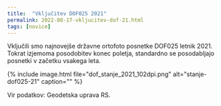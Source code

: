 ```yaml
---
title:  "Vključitev DOF025 2021"
permalink: 2022-08-17-vkljucitev-dof-21.html
tags: [novice]
---
```


Vključili smo najnovejše državne ortofoto posnetke DOF025 letnik 2021.
Tokrat izjemoma posodobitev konec poletja, standardno se posodabljajo posnetki v začetku vsakega leta.

{% include image.html file="dof_stanje_2021_102dpi.png" alt="stanje-dof025-21" caption="" %}

Vir podatkov: Geodetska uprava RS.
